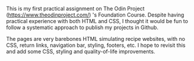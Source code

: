 This is my first practical assignment on The Odin Project (https://www.theodinproject.com/) 's Foundation Course.
Despite having practical experience with both HTML and CSS, I thought it would be fun to follow a systematic approach 
to publish my projects in Github.

The pages are very barebones HTML simulating recipe websites, with no CSS, return links, navigation bar, styling, footers, etc.
I hope to revisit this and add some CSS, styling and quality-of-life improvements.